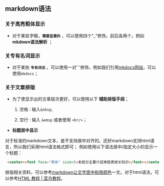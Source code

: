 ## markdown语法

### 关于高亮粗体显示

- 对于某些字眼，__`需要显著的`__ ，可以使用四个“_”修饰，前后各两个，例如 __mkdown语法解析__ ；

### 关专有名词显示

- 对于某些 __`专有词法`__ ，可以使用一对'\`'修饰，例如我们引用[mkdocs网站](https://www.mkdocs.org/)，可以使用`mkdocs`；

### 关于文章排版

- 为了使显示出的文章层次更好，可以使用以下 __辅助排版手段__；

    1. 空格  : 输入`&nbsp`;

    2. 空行  : 输入 `&emsp` 或者使用 `<br/>`；

- __标题居中显示__

对于标准的markdown文本，是不支持居中对齐的。还好markdown支持html语言，所以我们采用html语法格式即可；
例如使用以下语法居中/指定大小的显示一个标题：
```html
 <center><font face="黑体" size=5>本部分主要介绍单链表相关知识</font></center>
```
排版相关资料，可以参考[markdown让文字居中和带颜色](https://www.cnblogs.com/bigmagic/p/3301b25e8b0b8ef8b9415379385a798c.html)一文。对于html语法，可以参考[HTML 教程 | 菜鸟教程](https://www.runoob.com/html/html-tutorial.html)。

